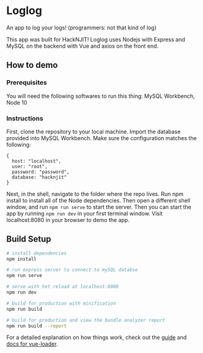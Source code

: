 # Loglog

An app to log your logs! (programmers: not that kind of log)

This app was built for HackNJIT! Loglog uses Nodejs with Express and MySQL on the backend with Vue and axios on the front end. 

## How to demo
### Prerequisites
You will need the following softwares to run this thing: MySQL Workbench, Node 10 

### Instructions
First, clone the repository to your local machine. Import the database provided into MySQL Workbench. Make sure the configuration matches the following:
```
{
  host: "localhost",
  user: "root",
  password: "password",
  database: "hacknjit"
}
```

Next, in the shell, navigate to the folder where the repo lives. Run npm install to install all of the Node dependencies. Then open a different shell window, and run `npm run serve` to start the server. Then you can start the app by running `npm run dev` in your first terminal window. Visit localhost:8080 in your browser to demo the app. 


## Build Setup

``` bash
# install dependencies
npm install

# run express server to connect to mySQL databse
npm run serve

# serve with hot reload at localhost:8080
npm run dev

# build for production with minification
npm run build

# build for production and view the bundle analyzer report
npm run build --report
```

For a detailed explanation on how things work, check out the [guide](http://vuejs-templates.github.io/webpack/) and [docs for vue-loader](http://vuejs.github.io/vue-loader).
